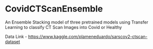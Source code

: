# CovidCTScanEnsemble
An Ensemble Stacking model of three pretrained models using Transfer Learning to classify CT Scan Images into Covid or Healthy

Data Link - https://www.kaggle.com/plameneduardo/sarscov2-ctscan-dataset
